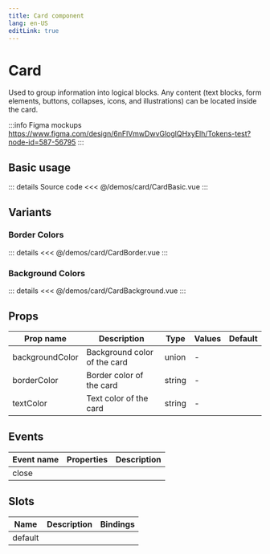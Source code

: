 ```yaml
---
title: Card component
lang: en-US
editLink: true
---
```


# Card

Used to group information into logical blocks.
Any content (text blocks, form elements, buttons, collapses, icons, and illustrations) can be located inside the card.

:::info Figma mockups
https://www.figma.com/design/6nFlVmwDwvGloglQHxyElh/Tokens-test?node-id=587-56795
:::

## Basic usage

<CardBasic />

::: details Source code
<<< @/demos/card/CardBasic.vue
:::

## Variants

### Border Colors

<CardBorder />

::: details
<<< @/demos/card/CardBorder.vue
:::

### Background Colors

<CardBackground />

::: details
<<< @/demos/card/CardBackground.vue
:::

## Props

| Prop name       | Description                  | Type   | Values | Default |
| --------------- | ---------------------------- | ------ | ------ | ------- |
| backgroundColor | Background color of the card | union  | -      |         |
| borderColor     | Border color of the card     | string | -      |         |
| textColor       | Text color of the card       | string | -      |         |

## Events

| Event name | Properties | Description |
| ---------- | ---------- | ----------- |
| close      |            |             |

## Slots

| Name    | Description | Bindings |
| ------- | ----------- | -------- |
| default |             |          |
